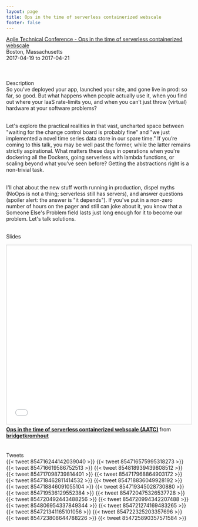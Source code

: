 ```yaml
---
layout: page
title: Ops in the time of serverless containerized webscale
footer: false
---
```


<div class="views-field views-field-nothing">        <span class="field-content views-field-field-details"><a href="http://sched.co/9PBA">Agile Technical Conference - Ops in the time of serverless containerized webscale</a><br>Boston, Massachusetts<br><span class="date-display-start">2017-04-19</span> to <span class="date-display-end">2017-04-21</span></span></div>


<br>

<br>
<br>
Description
<br>
So you’ve deployed your app, launched your site, and gone live in prod: so far, so good. But what happens when people actually use it, when you find out where your IaaS rate-limits you, and when you can’t just throw (virtual) hardware at your software problems?
<br>
<br>

Let's explore the practical realities in that vast, uncharted space between "waiting for the change control board is probably fine" and "we just implemented a novel time series data store in our spare time." If you’re coming to this talk, you may be well past the former, while the latter remains strictly aspirational. What matters these days in operations when you're dockering all the Dockers, going serverless with lambda functions, or scaling beyond what you’ve seen before? Getting the abstractions right is a non-trivial task.
<br>
<br>

I'll chat about the new stuff worth running in production, dispel myths (NoOps is not a thing; serverless still has servers), and answer questions (spoiler alert: the answer is "it depends"). If you've put in a non-zero number of hours on the pager and still can joke about it, you know that a Someone Else's Problem field lasts just long enough for it to become our problem. Let's talk solutions.
<br>
<br>

Slides
<br>
<iframe src="//www.slideshare.net/slideshow/embed_code/key/85iISK5vSUao0H" width="595" height="485" frameborder="0" marginwidth="0" marginheight="0" scrolling="no" style="border:1px solid #CCC; border-width:1px; margin-bottom:5px; max-width: 100%;" allowfullscreen> </iframe> <div style="margin-bottom:5px"> <strong> <a href="//www.slideshare.net/bridgetkromhout/ops-in-the-time-of-serverless-containerized-webscale-aatc" title="Ops in the time of serverless containerized webscale (AATC)" target="_blank">Ops in the time of serverless containerized webscale (AATC)</a> </strong> from <strong><a target="_blank" href="https://www.slideshare.net/bridgetkromhout">bridgetkromhout</a></strong> </div>

<br>


Tweets
<br>
{{< tweet 854716244142039040 >}}
{{< tweet 854716575995318273 >}}
{{< tweet 854716619586752513 >}}
{{< tweet 854818939439808512 >}}
{{< tweet 854717098739814401 >}}
{{< tweet 854717968864903172 >}}
{{< tweet 854718462811414532 >}}
{{< tweet 854718836049928192 >}}
{{< tweet 854718846091055104 >}}
{{< tweet 854719345028730880 >}}
{{< tweet 854719536129552384 >}}
{{< tweet 854720475326537728 >}}
{{< tweet 854720492443488256 >}}
{{< tweet 854720994342207488 >}}
{{< tweet 854806954337849344 >}}
{{< tweet 854721274169483265 >}}
{{< tweet 854721341165101056 >}}
{{< tweet 854722325203357696 >}}
{{< tweet 854723808644788226 >}}
{{< tweet 854725890357571584 >}}
